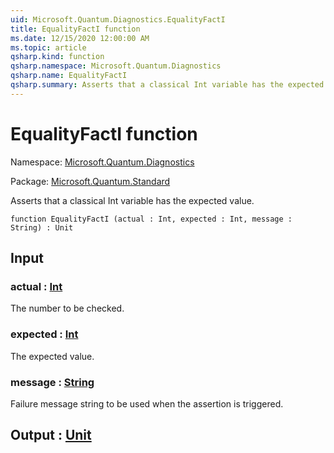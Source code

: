 ```yaml
---
uid: Microsoft.Quantum.Diagnostics.EqualityFactI
title: EqualityFactI function
ms.date: 12/15/2020 12:00:00 AM
ms.topic: article
qsharp.kind: function
qsharp.namespace: Microsoft.Quantum.Diagnostics
qsharp.name: EqualityFactI
qsharp.summary: Asserts that a classical Int variable has the expected value.
---
```


# EqualityFactI function

Namespace: [Microsoft.Quantum.Diagnostics](xref:Microsoft.Quantum.Diagnostics)

Package: [Microsoft.Quantum.Standard](https://nuget.org/packages/Microsoft.Quantum.Standard)


Asserts that a classical Int variable has the expected value.

```qsharp
function EqualityFactI (actual : Int, expected : Int, message : String) : Unit
```


## Input

### actual : [Int](xref:microsoft.quantum.lang-ref.int)

The number to be checked.


### expected : [Int](xref:microsoft.quantum.lang-ref.int)

The expected value.


### message : [String](xref:microsoft.quantum.lang-ref.string)

Failure message string to be used when the assertion is triggered.



## Output : [Unit](xref:microsoft.quantum.lang-ref.unit)


